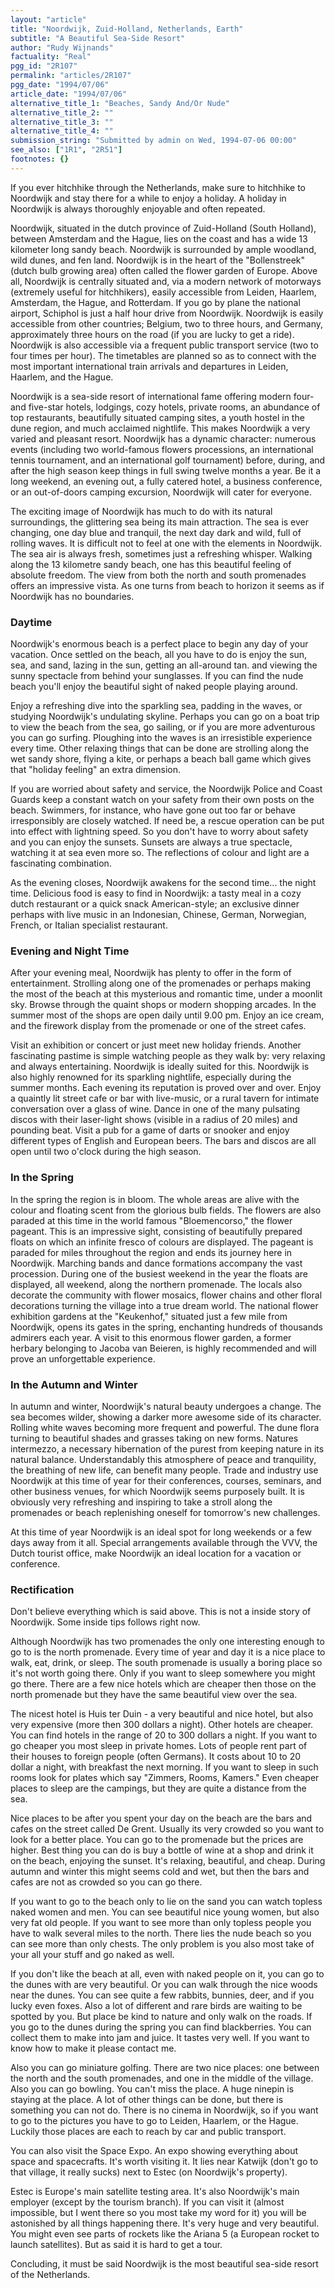 ```yaml
---
layout: "article"
title: "Noordwijk, Zuid-Holland, Netherlands, Earth"
subtitle: "A Beautiful Sea-Side Resort"
author: "Rudy Wijnands"
factuality: "Real"
pgg_id: "2R107"
permalink: "articles/2R107"
pgg_date: "1994/07/06"
article_date: "1994/07/06"
alternative_title_1: "Beaches, Sandy And/Or Nude"
alternative_title_2: ""
alternative_title_3: ""
alternative_title_4: ""
submission_string: "Submitted by admin on Wed, 1994-07-06 00:00"
see_also: ["1R1", "2R51"]
footnotes: {}
---
```

<div>
<p>If you ever hitchhike through the Netherlands, make sure to hitchhike to Noordwijk and stay there for a while to enjoy a holiday. A holiday in Noordwijk is always thoroughly enjoyable and often repeated.</p>
<p>Noordwijk, situated in the dutch province of Zuid-Holland (South Holland), between Amsterdam and the Hague, lies on the coast and has a wide 13 kilometer long sandy beach. Noordwijk is surrounded by ample woodland, wild dunes, and fen land. Noordwijk is in the heart of the "Bollenstreek" (dutch bulb growing area) often called the flower garden of Europe. Above all, Noordwijk is centrally situated and, via a modern network of motorways (extremely useful for hitchhikers), easily accessible from Leiden, Haarlem, Amsterdam, the Hague, and Rotterdam. If you go by plane the national airport, Schiphol is just a half hour drive from Noordwijk. Noordwijk is easily accessible from other countries; Belgium, two to three hours, and Germany, approximately three hours on the road (if you are lucky to get a ride). Noordwijk is also accessible via a frequent public transport service (two to four times per hour). The timetables are planned so as to connect with the most important international train arrivals and departures in Leiden, Haarlem, and the Hague.</p>
<p>Noordwijk is a sea-side resort of international fame offering modern four- and five-star hotels, lodgings, cozy hotels, private rooms, an abundance of top restaurants, beautifully situated camping sites, a youth hostel in the dune region, and much acclaimed nightlife. This makes Noordwijk a very varied and pleasant resort. Noordwijk has a dynamic character: numerous events (including two world-famous flowers processions, an international tennis tournament, and an international golf tournament) before, during, and after the high season keep things in full swing twelve months a year. Be it a long weekend, an evening out, a fully catered hotel, a business conference, or an out-of-doors camping excursion, Noordwijk will cater for everyone.</p>
<p>The exciting image of Noordwijk has much to do with its natural surroundings, the glittering sea being its main attraction. The sea is ever changing, one day blue and tranquil, the next day dark and wild, full of rolling waves. It is difficult not to feel at one with the elements in Noordwijk. The sea air is always fresh, sometimes just a refreshing whisper. Walking along the 13 kilometre sandy beach, one has this beautiful feeling of absolute freedom. The view from both the north and south promenades offers an impressive vista. As one turns from beach to horizon it seems as if Noordwijk has no boundaries.</p>
<h3>Daytime</h3>
<p>Noordwijk's enormous beach is a perfect place to begin any day of your vacation. Once settled on the beach, all you have to do is enjoy the sun, sea, and sand, lazing in the sun, getting an all-around tan. and viewing the sunny spectacle from behind your sunglasses. If you can find the nude beach you'll enjoy the beautiful sight of naked people playing around.</p>
<p>Enjoy a refreshing dive into the sparkling sea, padding in the waves, or studying Noordwijk's undulating skyline. Perhaps you can go on a boat trip to view the beach from the sea, go sailing, or if you are more adventurous you can go surfing. Ploughing into the waves is an irresistible experience every time. Other relaxing things that can be done are strolling along the wet sandy shore, flying a kite, or perhaps a beach ball game which gives that "holiday feeling" an extra dimension.</p>
<p>If you are worried about safety and service, the Noordwijk Police and Coast Guards keep a constant watch on your safety from their own posts on the beach. Swimmers, for instance, who have gone out too far or behave irresponsibly are closely watched. If need be, a rescue operation can be put into effect with lightning speed. So you don't have to worry about safety and you can enjoy the sunsets. Sunsets are always a true spectacle, watching it at sea even more so. The reflections of colour and light are a fascinating combination.</p>
<p>As the evening closes, Noordwijk awakens for the second time... the night time. Delicious food is easy to find in Noordwijk: a tasty meal in a cozy dutch restaurant or a quick snack American-style; an exclusive dinner perhaps with live music in an Indonesian, Chinese, German, Norwegian, French, or Italian specialist restaurant.</p>
<h3>Evening and Night Time</h3>
<p>After your evening meal, Noordwijk has plenty to offer in the form of entertainment. Strolling along one of the promenades or perhaps making the most of the beach at this mysterious and romantic time, under a moonlit sky. Browse through the quaint shops or modern shopping arcades. In the summer most of the shops are open daily until 9.00 pm. Enjoy an ice cream, and the firework display from the promenade or one of the street cafes.</p>
<p>Visit an exhibition or concert or just meet new holiday friends. Another fascinating pastime is simple watching people as they walk by: very relaxing and always entertaining. Noordwijk is ideally suited for this. Noordwijk is also highly renowned for its sparkling nightlife, especially during the summer months. Each evening its reputation is proved over and over. Enjoy a quaintly lit street cafe or bar with live-music, or a rural tavern for intimate conversation over a glass of wine. Dance in one of the many pulsating discos with their laser-light shows (visible in a radius of 20 miles) and pounding beat. Visit a pub for a game of darts or snooker and enjoy different types of English and European beers. The bars and discos are all open until two o'clock during the high season.</p>
<h3>In the Spring</h3>
<p>In the spring the region is in bloom. The whole areas are alive with the colour and floating scent from the glorious bulb fields. The flowers are also paraded at this time in the world famous "Bloemencorso," the flower pageant. This is an impressive sight, consisting of beautifully prepared floats on which an infinite fresco of colours are displayed. The pageant is paraded for miles throughout the region and ends its journey here in Noordwijk. Marching bands and dance formations accompany the vast procession. During one of the busiest weekend in the year the floats are displayed, all weekend, along the northern promenade. The locals also decorate the community with flower mosaics, flower chains and other floral decorations turning the village into a true dream world. The national flower exhibition gardens at the "Keukenhof," situated just a few mile from Noordwijk, opens its gates in the spring, enchanting hundreds of thousands admirers each year. A visit to this enormous flower garden, a former herbary belonging to Jacoba van Beieren, is highly recommended and will prove an unforgettable experience.</p>
<h3>In the Autumn and Winter</h3>
<p>In autumn and winter, Noordwijk's natural beauty undergoes a change. The sea becomes wilder, showing a darker more awesome side of its character. Rolling white waves becoming more frequent and powerful. The dune flora turning to beautiful shades and grasses taking on new forms. Natures intermezzo, a necessary hibernation of the purest from keeping nature in its natural balance. Understandably this atmosphere of peace and tranquility, the breathing of new life, can benefit many people. Trade and industry use Noordwijk at this time of year for their conferences, courses, seminars, and other business venues, for which Noordwijk seems purposely built. It is obviously very refreshing and inspiring to take a stroll along the promenades or beach replenishing oneself for tomorrow's new challenges.</p>
<p>At this time of year Noordwijk is an ideal spot for long weekends or a few days away from it all. Special arrangements available through the VVV, the Dutch tourist office, make Noordwijk an ideal location for a vacation or conference.</p>
<h3>Rectification</h3>
<p>Don't believe everything which is said above. This is not a inside story of Noordwijk. Some inside tips follows right now.</p>
<p>Although Noordwijk has two promenades the only one interesting enough to go to is the north promenade. Every time of year and day it is a nice place to walk, eat, drink, or sleep. The south promenade is usually a boring place so it's not worth going there. Only if you want to sleep somewhere you might go there. There are a few nice hotels which are cheaper then those on the north promenade but they have the same beautiful view over the sea.</p>
<p>The nicest hotel is Huis ter Duin - a very beautiful and nice hotel, but also very expensive (more then 300 dollars a night). Other hotels are cheaper. You can find hotels in the range of 20 to 300 dollars a night. If you want to go cheaper you most sleep in private homes. Lots of people rent part of their houses to foreign people (often Germans). It costs about 10 to 20 dollar a night, with breakfast the next morning. If you want to sleep in such rooms look for plates which say "Zimmers, Rooms, Kamers." Even cheaper places to sleep are the campings, but they are quite a distance from the sea.</p>
<p>Nice places to be after you spent your day on the beach are the bars and cafes on the street called De Grent. Usually its very crowded so you want to look for a better place. You can go to the promenade but the prices are higher. Best thing you can do is buy a bottle of wine at a shop and drink it on the beach, enjoying the sunset. It's relaxing, beautiful, and cheap. During autumn and winter this might seems cold and wet, but then the bars and cafes are not as crowded so you can go there.</p>
<p>If you want to go to the beach only to lie on the sand you can watch topless naked women and men. You can see beautiful nice young women, but also very fat old people. If you want to see more than only topless people you have to walk several miles to the north. There lies the nude beach so you can see more than only chests. The only problem is you also most take of your all your stuff and go naked as well.</p>
<p>If you don't like the beach at all, even with naked people on it, you can go to the dunes with are very beautiful. Or you can walk through the nice woods near the dunes. You can see quite a few rabbits, bunnies, deer, and if you lucky even foxes. Also a lot of different and rare birds are waiting to be spotted by you. But place be kind to nature and only walk on the roads. If you go to the dunes during the spring you can find blackberries. You can collect them to make into jam and juice. It tastes very well. If you want to know how to make it please contact me.</p>
<p>Also you can go miniature golfing. There are two nice places: one between the north and the south promenades, and one in the middle of the village. Also you can go bowling. You can't miss the place. A huge ninepin is staying at the place. A lot of other things can be done, but there is something you can not do. There is no cinema in Noordwijk, so if you want to go to the pictures you have to go to Leiden, Haarlem, or the Hague. Luckily those places are each to reach by car and public transport.</p>
<p>You can also visit the Space Expo. An expo showing everything about space and spacecrafts. It's worth visiting it. It lies near Katwijk (don't go to that village, it really sucks) next to Estec (on Noordwijk's property).</p>
<p>Estec is Europe's main satellite testing area. It's also Noordwijk's main employer (except by the tourism branch). If you can visit it (almost impossible, but I went there so you most take my word for it) you will be astonished by all things happening there. It's very huge and very beautiful. You might even see parts of rockets like the Ariana 5 (a European rocket to launch satellites). But as said it is hard to get a tour.</p>
<p>Concluding, it must be said Noordwijk is the most beautiful sea-side resort of the Netherlands.</p>
</div>
